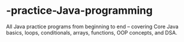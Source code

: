 # -practice-Java-programming
All Java practice programs from beginning to end – covering Core Java basics, loops, conditionals, arrays, functions, OOP concepts, and DSA.
